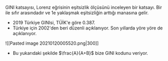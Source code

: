 GINI katsayısı, Lorenz eğrisinin eşitsizlik ölçüsünü inceleyen bir katsayı. Bir ile sıfır arasındadır ve 1e yaklaşmak eşitsizliğin arttığı manasına gelir. 

- 2019 Türkiye GINIsi, TÜİK'e göre 0.387.
- Türkiye için 2002'den beri düzenli açıklanıyor. Son yıllarda yöre yöre de açıklanıyor.

![[Pasted image 20210120005520.png|300]]

- Bu yukarıdaki şekilde $\frac{A}{A+B}$ bize GINI kodunu veriyor.
